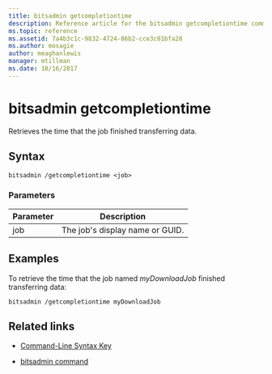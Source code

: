 ```yaml
---
title: bitsadmin getcompletiontime
description: Reference article for the bitsadmin getcompletiontime command, which retrieves the time that the job finished transferring data.
ms.topic: reference
ms.assetid: 7a4b3c1c-9832-4724-86b2-cce3c01bfa28
ms.author: mosagie
author: meaghanlewis
manager: mtillman
ms.date: 10/16/2017
---
```


# bitsadmin getcompletiontime

Retrieves the time that the job finished transferring data.

## Syntax

```
bitsadmin /getcompletiontime <job>
```

### Parameters

| Parameter | Description |
| -------------- | -------------- |
| job | The job's display name or GUID. |

## Examples

To retrieve the time that the job named *myDownloadJob* finished transferring data:

```
bitsadmin /getcompletiontime myDownloadJob
```

## Related links

- [Command-Line Syntax Key](command-line-syntax-key.md)

- [bitsadmin command](bitsadmin.md)
